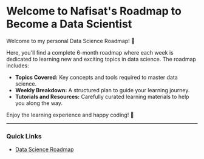 # Welcome to Nafisat's Roadmap to Become a Data Scientist

Welcome to my personal Data Science Roadmap! 🚀

Here, you'll find a complete 6-month roadmap where each week is dedicated to learning new and exciting topics in data science. The roadmap includes:

- **Topics Covered:** Key concepts and tools required to master data science.
- **Weekly Breakdown:** A structured plan to guide your learning journey.
- **Tutorials and Resources:** Carefully curated learning materials to help you along the way.

Enjoy the learning experience and happy coding! 🎉

---

### Quick Links

- [Data Science Roadmap](Data_Science_Roadmap.md)
